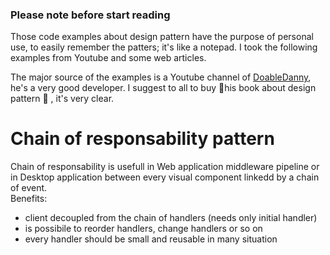 ### Please note before start reading
Those code examples about design pattern have the purpose of personal use, to easily remember the patters; it's like a notepad. I took the following examples from Youtube and some web articles.

The major source of the examples is a Youtube channel of [DoableDanny](https://www.youtube.com/@doabledanny/videos), he's a very good developer. I suggest to all to buy 📒his book about design pattern 📒 , it's very clear.

# Chain of responsability pattern
Chain of responsability is usefull in Web application middleware pipeline or in Desktop application between every visual component linkedd by a chain of event. \
Benefits: 
- client decoupled from the chain of handlers (needs only initial handler)
- is possibile to reorder handlers, change handlers or so on
- every handler should be small and reusable in many situation